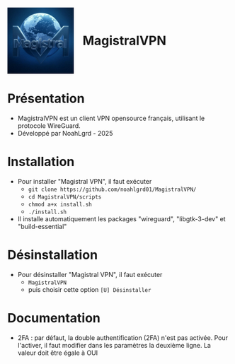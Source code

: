 <h1 style="display: flex; align-items: center;">
    <img src="https://github.com/noahlgrd01/MagistralVPN/blob/main/images/magistral.jpg" alt="Magistral" width="150" style="margin-right: 20px;">
    MagistralVPN
</h1>


# Présentation #

* MagistralVPN est un client VPN opensource français, utilisant le protocole WireGuard.
* Développé par NoahLgrd - 2025


# Installation #

* Pour installer "Magistral VPN", il faut exécuter
    - `git clone https://github.com/noahlgrd01/MagistralVPN/`
    - `cd MagistralVPN/scripts`
    - `chmod a+x install.sh`
    - `./install.sh`
* Il installe automatiquement les packages "wireguard", "libgtk-3-dev" et "build-essential"


# Désinstallation #

* Pour désinstaller "Magistral VPN", il faut exécuter
    - `MagistralVPN`
    - puis choisir cette option `[U] Désinstaller`

# Documentation #

* 2FA : par défaut, la double authentification (2FA) n'est pas activée.
Pour l'activer, il faut modifier dans les paramètres la deuxième ligne. La valeur doit être égale à OUI